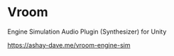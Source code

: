 # Vroom
Engine Simulation Audio Plugin (Synthesizer) for Unity

https://ashay-dave.me/vroom-engine-sim
